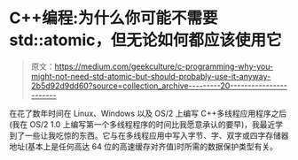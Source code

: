 # C++编程:为什么你可能不需要 std::atomic，但无论如何都应该使用它

> 原文：<https://medium.com/geekculture/c-programming-why-you-might-not-need-std-atomic-but-should-probably-use-it-anyway-2b5d92d9dd60?source=collection_archive---------20----------------------->

在花了数年时间在 Linux、Windows 以及 OS/2 上编写 C++多线程应用程序之后(我在 OS/2 1.0 上编写第一个多线程程序的时间比我愿意承认的要早)，我最近学到了一些让我吃惊的东西。它与在多线程应用中写入字节、字、双字或四字存储器地址(基本上是任何高达 64 位的高速缓存对齐值)时所需的数据保护类型有关。